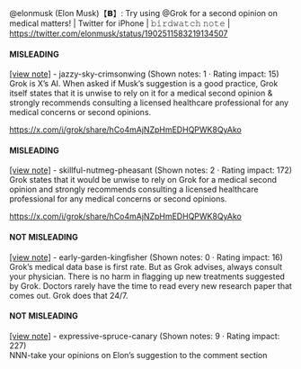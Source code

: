 @elonmusk (Elon Musk)【𝗕】: Try using @Grok for a second opinion on medical matters! | Twitter for iPhone | 𝚋𝚒𝚛𝚍𝚠𝚊𝚝𝚌𝚑 𝚗𝚘𝚝𝚎 | https://twitter.com/elonmusk/status/1902511583219134507

#### MISLEADING

[[view note]](https://x.com/i/birdwatch/n/1902706372505915853) - jazzy-sky-crimsonwing (Shown notes: 1 · Rating impact: 15)\
Grok is X’s AI. When asked if Musk’s suggestion is a good practice, Grok itself states that it is unwise to rely on it for a medical second opinion & strongly recommends consulting a licensed healthcare professional for any medical concerns or second opinions.

https://x.com/i/grok/share/hCo4mAjNZpHmEDHQPWK8QyAko

#### MISLEADING

[[view note]](https://x.com/i/birdwatch/n/1902542338024690006) - skillful-nutmeg-pheasant (Shown notes: 2 · Rating impact: 172)\
Grok states that it would be unwise to rely on Grok for a medical second opinion and strongly recommends consulting a licensed healthcare professional for any medical concerns or second opinions.

https://x.com/i/grok/share/hCo4mAjNZpHmEDHQPWK8QyAko

#### NOT MISLEADING

[[view note]](https://x.com/i/birdwatch/n/1902751853852467516) - early-garden-kingfisher (Shown notes: 0 · Rating impact: 16)\
Grok’s medical data base is first rate. But as Grok advises, always consult your physician. There is no harm in flagging up new treatments suggested by Grok. Doctors rarely have the time to read every new research paper that comes out. Grok does that 24/7.

#### NOT MISLEADING

[[view note]](https://x.com/i/birdwatch/n/1902720301378760858) - expressive-spruce-canary (Shown notes: 9 · Rating impact: 227)\
NNN-take your opinions on Elon’s suggestion to the comment section 
